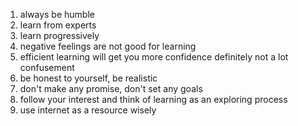 1. always be humble
2. learn from experts
3. learn progressively
4. negative feelings are not good for learning
5. efficient learning will get you more confidence definitely not a lot confusement
6. be honest to yourself, be realistic
7. don't make any promise, don't set any goals
8. follow your interest and think of learning as an exploring process
9. use internet as a resource wisely